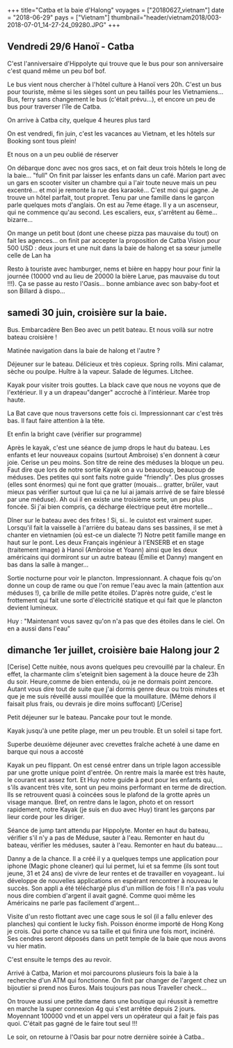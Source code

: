 +++
title="Catba et la baie d'Halong"
voyages = ["20180627_vietnam"]
date = "2018-06-29"
pays = ["Vietnam"]
thumbnail="header/vietnam2018/003-2018-07-01_14-27-24_09280.JPG"
+++


## Vendredi 29/6 Hanoï - Catba

C'est l'anniversaire d'Hippolyte qui trouve que le bus pour son anniversaire c'est quand même un peu bof bof.

Le bus vient nous chercher à l'hôtel culture à Hanoï vers 20h. C'est un bus pour touriste, même si les sièges sont un peu taillés pour les Vietnamiens…
Bus, ferry sans changement le bus (c'était prévu…), et encore un peu de bus pour traverser l'île de Catba. 

On arrive à Catba city, quelque 4 heures plus tard

On est vendredi, fin juin, c'est les vacances au Vietnam, et les hôtels sur Booking sont tous plein! 

Et nous on a un peu oublié de réserver

On débarque donc avec nos gros sacs, et on fait deux trois hôtels le long de la baie… "full"
On finit par laisser les enfants dans un café. Marion part avec un gars en scooter visiter un chambre qui a l'air toute neuve mais un peu excentré… et moi je remonte la rue des karaoké… C'est moi qui gagne. Je trouve un hôtel parfait, tout propret. Tenu par une famille dans le garçon parle quelques mots d'anglais. 
On est au 7eme étage. Il y a un ascenseur, qui ne commence qu'au second. Les escaliers, eux, s'arrêtent au 6ème… bizarre…

On mange un petit bout (dont une cheese pizza pas mauvaise du tout) on fait les agences… on finit par accepter la proposition de Catba Vision pour 500 USD : deux jours et une nuit dans la baie de halong et sa sœur jumelle celle de Lan ha

Resto à touriste avec hamburger, nems et bière en happy hour pour finir la journée (10000 vnd au lieu de 20000 la bière Larue, pas mauvaise du tout !!!). Ça se passe au resto l'Oasis… bonne ambiance avec son baby-foot et son Billard à dispo…

## samedi 30 juin, croisière sur la baie.

Bus. Embarcadère Ben Beo avec un petit bateau. Et nous voilà sur notre bateau croisière !

Matinée navigation dans la baie de halong et l'autre ?

Déjeuner sur le bateau. Délicieux et très copieux. Spring rolls. Mini calamar, sèche ou poulpe. Huître à la vapeur. Salade de légumes. Litchee. 

Kayak pour visiter trois gouttes. La black cave que nous ne voyons que de l'extérieur. Il y a un drapeau"danger" accroché à l'intérieur. Marée trop haute.

La Bat cave que nous traversons cette fois ci. Impressionnant car c'est très bas. Il faut faire attention à la tête.

Et enfin la bright cave (vérifier sur programme)

Après le kayak, c'est une séance de jump drops le haut du bateau. Les enfants et leur nouveaux copains (surtout Ambroise) s'en donnent à cœur joie. Cerise un peu moins. Son titre de reine des méduses la bloque un peu. Faut dire que lors de notre sortie Kayak on a vu beaucoup, beaucoup de méduses. Des petites qui sont faits notre guide "friendly". Des plus grosses (elles sont énormes) qui ne font que gratter (mouais… gratter, brûler, vaut mieux pas vérifier surtout que lui ça ne lui ai jamais arrivé de se faire blessé par une méduse). Ah oui il en existe une troisième sorte, un peu plus foncée. Si j'ai bien compris, ça décharge électrique peut être mortelle...

Dîner sur le bateau avec des frites ! Si, si.. le cuistot est vraiment super. Lorsqu'il fait la vaisselle à l'arrière du bateau dans ses bassines, il se met à chanter en vietnamien (où est-ce un dialecte ?)
Notre petit famille mange en haut sur le pont.
Les deux Français ingénieur à l'ENSERB et en stage (traitement image) à Hanoï (Ambroise et Yoann) ainsi que les deux américains qui dormiront sur un autre bateau (Émilie et Danny) mangent en bas dans la salle à manger…

Sortie nocturne pour voir le plancton. Impressionnant. A chaque fois qu'on donne un coup de rame ou que l'on remue l'eau avec la main (attention aux méduses !), ça brille de mille petite étoiles. D'après notre guide, c'est le frottement qui fait une sorte d'électricité statique et qui fait que le plancton devient lumineux.

Huy : "Maintenant vous savez qu'on n'a pas que des étoiles dans le ciel. On en a aussi dans l'eau" 

## dimanche 1er juillet, croisière baie Halong jour 2

[Cerise]
Cette nuitée, nous avons quelques peu crevouillé par la chaleur. En effet, la charmante clim s'eteignit bien sagement à la douce heure de 23h du soir. Heure,comme de bien entendu, où je ne dormais point zencore.
Autant vous dire tout de suite que j'ai dormis genre deux ou trois minutes et que je me suis réveillé aussi mouillée que la mouillature. (Même dehors il faisait plus frais, ou devrais je dire moins suffocant)
[/Cerise]

Petit déjeuner sur le bateau. Pancake pour tout le monde.

Kayak jusqu'à une petite plage, mer un peu trouble. Et un soleil si tape fort.

Superbe deuxième déjeuner avec crevettes fraîche acheté à une dame en barque qui nous a accosté

Kayak un peu flippant. On est censé entrer dans un triple lagon accessible par une grotte unique point d'entrée. On rentre mais la marée est très haute, le courant est assez fort. Et Huy notre guide à peut pour les enfants qui, s'ils avancent très vite, sont un peu moins performant en terme de direction. Ils se retrouvent quasi à coincées sous le plafond de la grotte après un visage manque. Bref, on rentre dans le lagon, photo et on ressort rapidement, notre Kayak (je suis en duo avec Huy) tirant les garçons par lieur corde pour les diriger.

Séance de jump tant attendu par Hippolyte. Monter en haut du bateau, vérifier s'il n'y a pas de Méduse, sauter à l'eau. Remonter en haut du bateau, vérifier les méduses, sauter à l'eau. Remonter en haut du bateau….

Danny a de la chance. Il a créé il y a quelques temps une application pour iphone (Magic phone cleaner) qui lui permet, lui et sa femme (ils sont tout jeune, 31 et 24 ans) de vivre de leur rentes et de travailler en voyageant.. lui développe de nouvelles applications en espérant rencontrer à nouveau le succès. Son appli a été téléchargé plus d'un million de fois ! Il n'a pas voulu nous dire combien d'argent il avait gagné. Comme quoi même les Américains ne parle pas facilement d'argent...

Visite d'un resto flottant avec une cage sous le sol (il a fallu enlever des planches) qui contient le lucky fish. Poisson énorme importé de Hong Kong je crois. Qui porte chance vu sa taille et qui finira une fois mort, incinéré. Ses cendres seront déposés dans un petit temple de la baie que nous avons vu hier matin.

C'est ensuite le temps des au revoir. 

Arrivé à Catba, Marion et moi parcourons plusieurs fois la baie à la recherche d'un ATM qui fonctionne. On finit par changer de l'argent chez un bijoutier si prend nos Euros. Mais toujours pas nous Traveller check…

On trouve aussi une petite dame dans une boutique qui réussit à remettre en marche la super connexion 4g qui s'est arrêtée depuis 2 jours. Moyennant 100000 vnd et un appel vers un opérateur qui a fait je fais pas quoi. C'était pas gagné de le faire tout seul !!!

Le soir, on retourne à l'Oasis bar pour notre dernière soirée à Catba..



